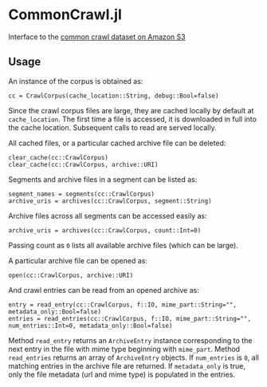 CommonCrawl.jl
==============

Interface to the [common crawl dataset on Amazon S3](http://aws.amazon.com/datasets/41740)

## Usage

An instance of the corpus is obtained as:
````
cc = CrawlCorpus(cache_location::String, debug::Bool=false)
````
Since the crawl corpus files are large, they are cached locally by default at `cache_location`. The first time a file is accessed, it is downloaded in full into the cache location. Subsequent calls to read are served locally.

All cached files, or a particular cached archive file can be deleted:
````
clear_cache(cc::CrawlCorpus)
clear_cache(cc::CrawlCorpus, archive::URI)
````

Segments and archive files in a segment can be listed as: 
````
segment_names = segments(cc::CrawlCorpus)
archive_uris = archives(cc::CrawlCorpus, segment::String)
````

Archive files across all segments can be accessed easily as: 
````
archive_uris = archives(cc::CrawlCorpus, count::Int=0)
````
Passing count as `0` lists all available archive files (which can be large).

A particular archive file can be opened as:
````
open(cc::CrawlCorpus, archive::URI)
````

And crawl entries can be read from an opened archive as:
````
entry = read_entry(cc::CrawlCorpus, f::IO, mime_part::String="", metadata_only::Bool=false)
entries = read_entries(cc::CrawlCorpus, f::IO, mime_part::String="", num_entries::Int=0, metadata_only::Bool=false)
````
Method `read_entry` returns an `ArchiveEntry` instance corresponding to the next entry in the file with mime type beginning with `mime_part`. Method `read_entries` returns an array of `ArchiveEntry` objects. If `num_entries` is `0`, all matching entries in the archive file are returned. If `metadata_only` is true, only the file metadata (url and mime type) is populated in the entries.

